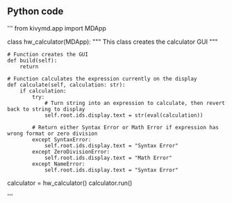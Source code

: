 ## Python code
'''
from kivymd.app import MDApp


class hw_calculator(MDApp):
    """ This class creates the calculator GUI """

    # Function creates the GUI
    def build(self):
        return

    # Function calculates the expression currently on the display
    def calculate(self, calculation: str):
        if calculation:
            try:
                # Turn string into an expression to calculate, then revert back to string to display
                self.root.ids.display.text = str(eval(calculation))

            # Return either Syntax Error or Math Error if expression has wrong format or zero division
            except SyntaxError:
                self.root.ids.display.text = "Syntax Error"
            except ZeroDivisionError:
                self.root.ids.display.text = "Math Error"
            except NameError:
                self.root.ids.display.text = "Syntax Error"


calculator = hw_calculator()
calculator.run()

'''
